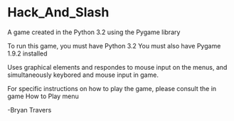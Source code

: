 # Hack_And_Slash

A game created in the Python 3.2 using the Pygame library

To run this game, you must have Python 3.2
You must also have Pygame 1.9.2 installed

Uses graphical elements and respondes to mouse input on the menus, and simultaneously keybored and mouse input in game.

For specific instructions on how to play the game, please consult the in game How to Play menu

-Bryan Travers
